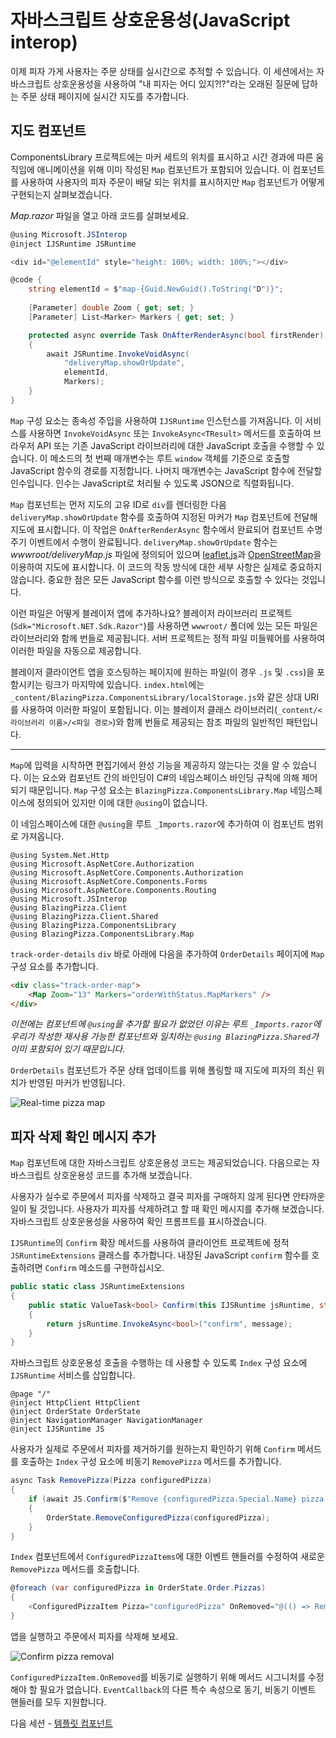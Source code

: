 # 자바스크립트 상호운용성(JavaScript interop)

이제 피자 가게 사용자는 주문 상태를 실시간으로 추적할 수 있습니다. 이 세션에서는 자바스크립트 상호운용성을 사용하여 "내 피자는 어디 있지?!?"라는 오래된 질문에 답하는 주문 상태 페이지에 실시간 지도를 추가합니다.

## 지도 컴포넌트

ComponentsLibrary 프로젝트에는 마커 세트의 위치를 표시하고 시간 경과에 따른 움직임에 애니메이션을 위해 이미 작성된 `Map` 컴포넌트가 포함되어 있습니다. 이 컴포넌트를 사용하여 사용자의 피자 주문이 배달 되는 위치를 표시하지만 `Map` 컴포넌트가 어떻게 구현되는지 살펴보겠습니다.

*Map.razor* 파일을 열고 아래 코드를 살펴보세요.

```csharp
@using Microsoft.JSInterop
@inject IJSRuntime JSRuntime

<div id="@elementId" style="height: 100%; width: 100%;"></div>

@code {
    string elementId = $"map-{Guid.NewGuid().ToString("D")}";
    
    [Parameter] double Zoom { get; set; }
    [Parameter] List<Marker> Markers { get; set; }

    protected async override Task OnAfterRenderAsync(bool firstRender)
    {
        await JSRuntime.InvokeVoidAsync(
            "deliveryMap.showOrUpdate",
            elementId,
            Markers);
    }
}
```

`Map` 구성 요소는 종속성 주입을 사용하여 `IJSRuntime` 인스턴스를 가져옵니다. 이 서비스를 사용하면 `InvokeVoidAsync` 또는 `InvokeAsync<TResult>` 메서드를 호출하여 브라우저 API 또는 기존 JavaScript 라이브러리에 대한 JavaScript 호출을 수행할 수 있습니다. 이 메소드의 첫 번째 매개변수는 루트 `window` 객체를 기준으로 호출할 JavaScript 함수의 경로를 지정합니다. 나머지 매개변수는 JavaScript 함수에 전달할 인수입니다. 인수는 JavaScript로 처리될 수 있도록 JSON으로 직렬화됩니다.

`Map` 컴포넌트는 먼저 지도의 고유 ID로 `div`를 렌더링한 다음 `deliveryMap.showOrUpdate` 함수를 호출하여 지정된 마커가 `Map` 컴포넌트에 전달해 지도에 표시합니다. 이 작업은 `OnAfterRenderAsync` 함수에서 완료되어 컴포넌트 수명 주기 이벤트에서 수행이 완료됩니다. `deliveryMap.showOrUpdate` 함수는 *wwwroot/deliveryMap.js* 파일에 정의되어 있으며 [leaflet.js](http://leafletjs.com)과 [OpenStreetMap](https://www.openstreetmap.org/)을 이용하여 지도에 표시합니다. 이 코드의 작동 방식에 대한 세부 사항은 실제로 중요하지 않습니다. 중요한 점은 모든 JavaScript 함수를 이런 방식으로 호출할 수 있다는 것입니다.

이런 파일은 어떻게 블레이저 앱에 추가하나요? 블레이저 라이브러리 프로젝트(`Sdk="Microsoft.NET.Sdk.Razor"`)를 사용하면 `wwwroot/` 폴더에 있는 모든 파일은 라이브러리와 함께 번들로 제공됩니다. 서버 프로젝트는 정적 파일 미들웨어를 사용하여 이러한 파일을 자동으로 제공합니다.

블레이저 클라이언트 앱을 호스팅하는 페이지에 원하는 파일(이 경우 `.js` 및 `.css`)을 포함시키는 링크가 마지막에 있습니다. `index.html`에는 `_content/BlazingPizza.ComponentsLibrary/localStorage.js`와 같은 상대 URI를 사용하여 이러한 파일이 포함됩니다. 이는 블레이저 클래스 라이브러리(`_content/<라이브러리 이름>/<파일 경로>`)와 함께 번들로 제공되는 참조 파일의 일반적인 패턴입니다.

---

`Map`에 입력을 시작하면 편집기에서 완성 기능을 제공하지 않는다는 것을 알 수 있습니다. 이는 요소와 컴포넌트 간의 바인딩이 C#의 네임스페이스 바인딩 규칙에 의해 제어되기 때문입니다. `Map` 구성 요소는 `BlazingPizza.ComponentsLibrary.Map` 네임스페이스에 정의되어 있지만 이에 대한 `@using`이 없습니다.

이 네임스페이스에 대한 `@using`을 루트 `_Imports.razor`에 추가하여 이 컴포넌트 범위로 가져옵니다.

```razor
@using System.Net.Http
@using Microsoft.AspNetCore.Authorization
@using Microsoft.AspNetCore.Components.Authorization
@using Microsoft.AspNetCore.Components.Forms
@using Microsoft.AspNetCore.Components.Routing
@using Microsoft.JSInterop
@using BlazingPizza.Client
@using BlazingPizza.Client.Shared
@using BlazingPizza.ComponentsLibrary
@using BlazingPizza.ComponentsLibrary.Map
```

`track-order-details` `div` 바로 아래에 다음을 추가하여 `OrderDetails` 페이지에 `Map` 구성 요소를 추가합니다.

```html
<div class="track-order-map">
    <Map Zoom="13" Markers="orderWithStatus.MapMarkers" />
</div>
```

*이전에는 컴포넌트에 `@using`을 추가할 필요가 없었던 이유는 루트 `_Imports.razor`에 우리가 작성한 재사용 가능한 컴포넌트와 일치하는 `@using BlazingPizza.Shared`가 이미 포함되어 있기 때문입니다.*

`OrderDetails` 컴포넌트가 주문 상태 업데이트를 위해 폴링할 때 지도에 피자의 최신 위치가 반영된 마커가 반영됩니다.

![Real-time pizza map](https://user-images.githubusercontent.com/1874516/51807322-6018b880-227d-11e9-89e5-ef75f03466b9.gif)

## 피자 삭제 확인 메시지 추가

`Map` 컴포넌트에 대한 자바스크립트 상호운용성 코드는 제공되었습니다. 다음으로는 자바스크립트 상호운용성 코드를 추가해 보겠습니다.

사용자가 실수로 주문에서 피자를 삭제하고 결국 피자를 구매하지 않게 된다면 안타까운 일이 될 것입니다. 사용자가 피자를 삭제하려고 할 때 확인 메시지를 추가해 보겠습니다. 자바스크립트 상호운용성을 사용하여 확인 프롬프트를 표시하겠습니다.

`IJSRuntime`의 `Confirm` 확장 메서드를 사용하여 클라이언트 프로젝트에 정적 `JSRuntimeExtensions` 클래스를 추가합니다. 내장된 JavaScript `confirm` 함수를 호출하려면 `Confirm` 메소드를 구현하십시오.

```csharp
public static class JSRuntimeExtensions
{
    public static ValueTask<bool> Confirm(this IJSRuntime jsRuntime, string message)
    {
        return jsRuntime.InvokeAsync<bool>("confirm", message);
    }
}
```

자바스크립트 상호운용성 호출을 수행하는 데 사용할 수 있도록 `Index` 구성 요소에 `IJSRuntime` 서비스를 삽입합니다.

```razor
@page "/"
@inject HttpClient HttpClient
@inject OrderState OrderState
@inject NavigationManager NavigationManager
@inject IJSRuntime JS
```

사용자가 실제로 주문에서 피자를 제거하기를 원하는지 확인하기 위해 `Confirm` 메서드를 호출하는 `Index` 구성 요소에 비동기 `RemovePizza` 메서드를 추가합니다.

```csharp
async Task RemovePizza(Pizza configuredPizza)
{
    if (await JS.Confirm($"Remove {configuredPizza.Special.Name} pizza from the order?"))
    {
        OrderState.RemoveConfiguredPizza(configuredPizza);
    }
}
```

`Index` 컴포넌트에서 `ConfiguredPizzaItems`에 대한 이벤트 핸들러를 수정하여 새로운 `RemovePizza` 메서드를 호출합니다.

```csharp
@foreach (var configuredPizza in OrderState.Order.Pizzas)
{
    <ConfiguredPizzaItem Pizza="configuredPizza" OnRemoved="@(() => RemovePizza(configuredPizza))" />
}
```

앱을 실행하고 주문에서 피자를 삭제해 보세요.

![Confirm pizza removal](https://user-images.githubusercontent.com/1874516/77243688-34b40400-6bca-11ea-9d1c-331fecc8e307.png)

`ConfiguredPizzaItem.OnRemoved`를 비동기로 실행하기 위해 메서드 시그니처를 수정해야 할 필요가 없습니다. `EventCallback`의 다른 특수 속성으로 동기, 비동기 이벤트 핸들러를 모두 지원합니다.

다음 세션 - [템플릿 컴포넌트](08-templated-components.md)
